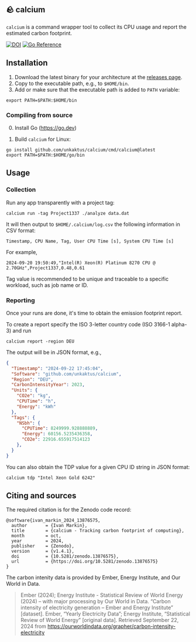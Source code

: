 ## 🪨 calcium

`calcium` is a command wrapper tool to collect its CPU usage and report the estimated carbon footprint.

[![DOI](https://zenodo.org/badge/829550127.svg)](https://doi.org/10.5281/zenodo.13876575)
[![Go Reference](https://pkg.go.dev/badge/github.com/unkaktus/calcium.svg)](https://pkg.go.dev/github.com/unkaktus/calcium)

## Installation

1. Download the latest binary for your architecture at the [releases page](https://github.com/unkaktus/calcium/releases).
2. Copy to the executable path, e.g., to `$HOME/bin`.
3. Add or make sure that the executable path is added to `PATH` variable:
```shell
export PATH=$PATH:$HOME/bin
```

### Compiling from source

0. Install Go (https://go.dev)

1. Build `calcium` for Linux:
```shell
go install github.com/unkaktus/calcium/cmd/calcium@latest
export PATH=$PATH:$HOME/go/bin
```

## Usage
### Collection

Run any app transparently with a project tag:

```shell
calcium run -tag Project1337 ./analyze data.dat
```

It will then output to `$HOME/.calcium/log.csv` the following information in CSV format:

```
Timestamp, CPU Name, Tag, User CPU Time [s], System CPU Time [s]
```

For example,

```
2024-09-20 19:50:49,"Intel(R) Xeon(R) Platinum 8270 CPU @ 2.70GHz",Project1337,0.48,0.61
```

Tag value is recommended to be unique and traceable to a specific workload, such as job name or ID.

### Reporting
Once your runs are done, it's time to obtain the emission footprint report.

To create a report specify the ISO 3-letter country code (ISO 3166-1 alpha-3) and run
```shell
calcium report -region DEU
```

The output will be in JSON format, e.g.,
```json
{
  "Timestamp": "2024-09-22 17:45:04",
  "Software": "github.com/unkaktus/calcium",
  "Region": "DEU",
  "CarbonIntensityYear": 2023,
  "Units": {
    "CO2e": "kg",
    "CPUTime": "h",
    "Energy": "kWh"
  },
  "Tags": {
    "NSbh": {
      "CPUTime": 8249999.928888889,
      "Energy": 60156.5235436358,
      "CO2e": 22916.655917514123
    },
  }
}
```

You can also obtain the TDP value for a given CPU ID string in JSON format:

```shell
calcium tdp "Intel Xeon Gold 6242"
```

## Citing and sources

The required citation is for the Zenodo code record:

```
@software{ivan_markin_2024_13876575,
  author       = {Ivan Markin},
  title        = {calcium - Tracking carbon footprint of computing},
  month        = oct,
  year         = 2024,
  publisher    = {Zenodo},
  version      = {v1.4.1},
  doi          = {10.5281/zenodo.13876575},
  url          = {https://doi.org/10.5281/zenodo.13876575}
}
```

The carbon intenity data is provided by Ember, Energy Institute, and Our World in Data.

> Ember (2024); Energy Institute - Statistical Review of World Energy (2024) –
> with major processing by Our World in Data.
> “Carbon intensity of electricity generation – Ember and Energy Institute” [dataset].
> Ember, “Yearly Electricity Data”; Energy Institute, “Statistical Review of World Energy” [original data].
> Retrieved September 22, 2024 from https://ourworldindata.org/grapher/carbon-intensity-electricity
